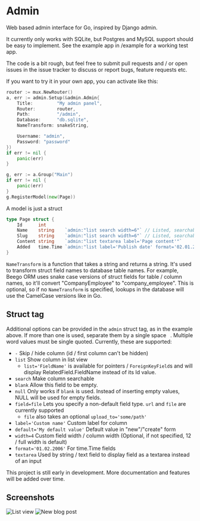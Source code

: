 Admin
=====

Web based admin interface for Go, inspired by Django admin.

It currently only works with SQLite, but Postgres and MySQL support should be easy to implement. See the example app in /example for a working test app.

The code is a bit rough, but feel free to submit pull requests and / or open issues in the issue tracker to discuss or report bugs, feature requests etc.

If you want to try it in your own app, you can activate like this:

```go
router := mux.NewRouter()
a, err := admin.Setup(&admin.Admin{
	Title:         "My admin panel",
	Router:        router,
	Path:          "/admin",
	Database:      "db.sqlite",
	NameTransform: snakeString,

	Username: "admin",
	Password: "password"
})
if err != nil {
	panic(err)
}

g, err := a.Group("Main")
if err != nil {
	panic(err)
}
g.RegisterModel(new(Page))
```

A model is just a struct

```go
type Page struct {
	Id      int
	Name    string    `admin:"list search width=6"` // Listed, searchable and half width (12 columns is full width)
	Slug    string    `admin:"list search width=6"` // Listed, searchable and half width (displayed to the right of Name in edit form)
	Content string    `admin:"list textarea label='Page content'"`
	Added   time.Time `admin:"list label='Publish date' format='02.01.2006'"`
}
```

`NameTransform` is a function that takes a string and returns a string. It's used to transform struct field names to database table names. For example, Beego ORM uses snake case versions of struct fields for table / column names, so it'll convert "CompanyEmployee" to "company_employee". This is optional, so if no `NameTransform` is specified, lookups in the database will use the CamelCase versions like in Go.

Struct tag
----------

Additional options can be provided in the `admin` struct tag, as in the example above. If more than one is used, separate them by a single space ` `. Multiple word values must be single quoted. Currently, these are supported:

-   `-` Skip / hide column (id / first column can't be hidden)
-   `list` Show column in list view
    -   `list='FieldName'` is available for pointers / `ForeignKeyField`s and will display RelatedField.FieldName instead of its Id value.
-   `search` Make column searchable
-   `blank` Allow this field to be empty.
-   `null` Only works if `blank` is used. Instead of inserting empty values, NULL will be used for empty fields.
-   `field=file` Lets you specify a non-default field type. `url` and `file` are currently supported
    -   `file` also takes an optional `upload_to='some/path'`
-   `label='Custom name'` Custom label for column
-   `default='My default value'` Default value in "new"/"create" form
-   `width=4` Custom field width / column width (Optional, if not specified, 12 / full width is default)
-   `format='01.02.2006'` For time.Time fields
-   `textarea` Used by string / text field to display field as a textarea instead of an input

This project is still early in development. More documentation and features will be added over time.

Screenshots
-----------

![List view](/../master/screenshots/list.png?raw=true "List view")
![New blog post](/../master/screenshots/new.png?raw=true "New blog post")